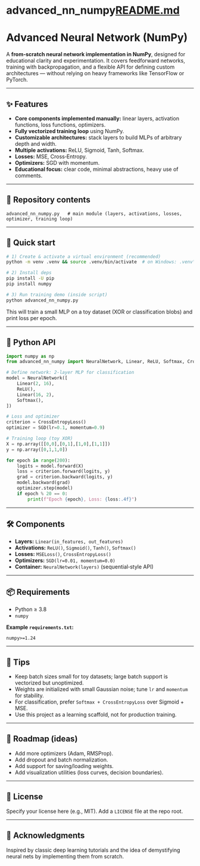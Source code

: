 # advanced_nn_numpy[README.md](https://github.com/user-attachments/files/22560577/README.md)
# Advanced Neural Network (NumPy)

A **from‑scratch neural network implementation in NumPy**, designed for educational clarity and experimentation. It covers feedforward networks, training with backpropagation, and a flexible API for defining custom architectures — without relying on heavy frameworks like TensorFlow or PyTorch.

---

## ✨ Features
- **Core components implemented manually:** linear layers, activation functions, loss functions, optimizers.
- **Fully vectorized training loop** using NumPy.
- **Customizable architectures:** stack layers to build MLPs of arbitrary depth and width.
- **Multiple activations:** ReLU, Sigmoid, Tanh, Softmax.
- **Losses:** MSE, Cross‑Entropy.
- **Optimizers:** SGD with momentum.
- **Educational focus:** clear code, minimal abstractions, heavy use of comments.

---

## 🧩 Repository contents
```
advanced_nn_numpy.py   # main module (layers, activations, losses, optimizer, training loop)
```

---

## 🚀 Quick start
```bash
# 1) Create & activate a virtual environment (recommended)
python -m venv .venv && source .venv/bin/activate  # on Windows: .venv\Scripts\activate

# 2) Install deps
pip install -U pip
pip install numpy

# 3) Run training demo (inside script)
python advanced_nn_numpy.py
```

This will train a small MLP on a toy dataset (XOR or classification blobs) and print loss per epoch.

---

## 🧪 Python API
```python
import numpy as np
from advanced_nn_numpy import NeuralNetwork, Linear, ReLU, Softmax, CrossEntropyLoss, SGD

# Define network: 2‑layer MLP for classification
model = NeuralNetwork([
    Linear(2, 16),
    ReLU(),
    Linear(16, 2),
    Softmax(),
])

# Loss and optimizer
criterion = CrossEntropyLoss()
optimizer = SGD(lr=0.1, momentum=0.9)

# Training loop (toy XOR)
X = np.array([[0,0],[0,1],[1,0],[1,1]])
y = np.array([0,1,1,0])

for epoch in range(200):
    logits = model.forward(X)
    loss = criterion.forward(logits, y)
    grad = criterion.backward(logits, y)
    model.backward(grad)
    optimizer.step(model)
    if epoch % 20 == 0:
        print(f"Epoch {epoch}, Loss: {loss:.4f}")
```

---

## 🛠️ Components
- **Layers:** `Linear(in_features, out_features)`
- **Activations:** `ReLU()`, `Sigmoid()`, `Tanh()`, `Softmax()`
- **Losses:** `MSELoss()`, `CrossEntropyLoss()`
- **Optimizers:** `SGD(lr=0.01, momentum=0.0)`
- **Container:** `NeuralNetwork(layers)` (sequential‑style API)

---

## 📦 Requirements
- Python ≥ 3.8
- `numpy`

**Example `requirements.txt`:**
```
numpy>=1.24
```

---

## 🧭 Tips
- Keep batch sizes small for toy datasets; large batch support is vectorized but unoptimized.
- Weights are initialized with small Gaussian noise; tune `lr` and `momentum` for stability.
- For classification, prefer `Softmax + CrossEntropyLoss` over Sigmoid + MSE.
- Use this project as a learning scaffold, not for production training.

---

## 🧱 Roadmap (ideas)
- Add more optimizers (Adam, RMSProp).
- Add dropout and batch normalization.
- Add support for saving/loading weights.
- Add visualization utilities (loss curves, decision boundaries).

---

## 📜 License
Specify your license here (e.g., MIT). Add a `LICENSE` file at the repo root.

---

## 🙌 Acknowledgments
Inspired by classic deep learning tutorials and the idea of demystifying neural nets by implementing them from scratch.
